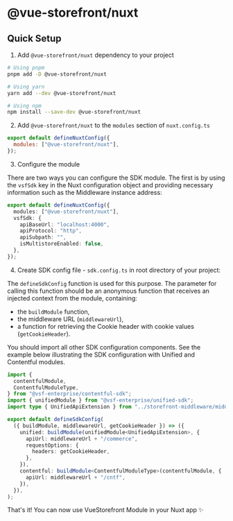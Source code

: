 # @vue-storefront/nuxt

## Quick Setup

1. Add `@vue-storefront/nuxt` dependency to your project

```bash
# Using pnpm
pnpm add -D @vue-storefront/nuxt

# Using yarn
yarn add --dev @vue-storefront/nuxt

# Using npm
npm install --save-dev @vue-storefront/nuxt
```

2. Add `@vue-storefront/nuxt` to the `modules` section of `nuxt.config.ts`

```js
export default defineNuxtConfig({
  modules: ["@vue-storefront/nuxt"],
});
```

3. Configure the module

There are two ways you can configure the SDK module. The first is by using the `vsfSdk` key in the Nuxt configuration object and providing necessary information such as the Middleware instance address:

```ts
export default defineNuxtConfig({
  modules: ["@vue-storefront/nuxt"],
  vsfSdk: {
    apiBaseUrl: "localhost:4000",
    apiProtocol: "http",
    apiSubpath: "",
    isMultistoreEnabled: false,
  },
});
```

4. Create SDK config file - `sdk.config.ts` in root directory of your project:

The `defineSdkConfig` function is used for this purpose. The parameter for calling this function should be an anonymous function that receives an injected context from the module, containing:

- the `buildModule` function,
- the middleware URL (`middlewareUrl`),
- a function for retrieving the Cookie header with cookie values (`getCookieHeader`).

You should import all other SDK configuration components. See the example below illustrating the SDK configuration with Unified and Contentful modules.

```ts
import {
  contentfulModule,
  ContentfulModuleType,
} from "@vsf-enterprise/contentful-sdk";
import { unifiedModule } from "@vsf-enterprise/unified-sdk";
import type { UnifiedApiExtension } from "../storefront-middleware/middleware.config";

export default defineSdkConfig(
  ({ buildModule, middlewareUrl, getCookieHeader }) => ({
    unified: buildModule(unifiedModule<UnifiedApiExtension>, {
      apiUrl: middlewareUrl + "/commerce",
      requestOptions: {
        headers: getCookieHeader,
      },
    }),
    contentful: buildModule<ContentfulModuleType>(contentfulModule, {
      apiUrl: middlewareUrl + "/cntf",
    }),
  }),
);
```

That's it! You can now use VueStorefront Module in your Nuxt app ✨
